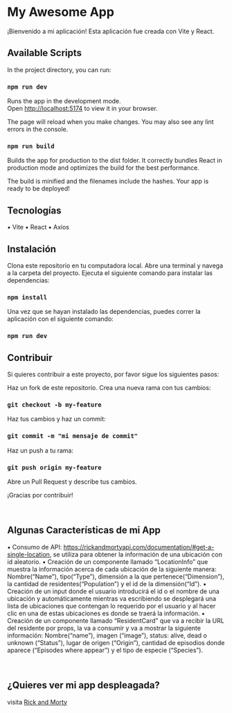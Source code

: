 # My Awesome App

¡Bienvenido a mi aplicación! Esta aplicación fue creada con Vite y React.

## Available Scripts

In the project directory, you can run:

### `npm run dev`

Runs the app in the development mode.\
Open [http://localhost:5174](http://localhost:5174) to view it in your browser.

The page will reload when you make changes.
You may also see any lint errors in the console.

### `npm run build`

Builds the app for production to the dist folder.
It correctly bundles React in production mode and optimizes the build for the best performance.

The build is minified and the filenames include the hashes.
Your app is ready to be deployed!


## Tecnologías
▪	Vite
▪	React
▪	Axios

## Instalación
Clona este repositorio en tu computadora local.
Abre una terminal y navega a la carpeta del proyecto.
Ejecuta el siguiente comando para instalar las dependencias:

### `npm install`

Una vez que se hayan instalado las dependencias, puedes correr la aplicación con el siguiente comando:

### `npm run dev`


## Contribuir
Si quieres contribuir a este proyecto, por favor sigue los siguientes pasos:

Haz un fork de este repositorio.
Crea una nueva rama con tus cambios:

### `git checkout -b my-feature`

Haz tus cambios y haz un commit:

### `git commit -m "mi mensaje de commit"`

Haz un push a tu rama:

### `git push origin my-feature`

Abre un Pull Request y describe tus cambios.

¡Gracias por contribuir!

<br>

## Algunas Características de mi App 

▪	Consumo de API: https://rickandmortyapi.com/documentation/#get-a-single-location, se utiliza para obtener la información de una ubicación con id aleatorio.
▪	Creación de un componente llamado “LocationInfo” que muestra la información acerca de cada ubicación de la siguiente manera: Nombre(“Name”), tipo(“Type”), dimensión a la que pertenece(“Dimension”), la cantidad de residentes(“Population”) y el id de la dimensión(“Id”).
▪	Creación de un input donde el usuario introducirá el id o el nombre de una ubicación y automáticamente mientras va escribiendo se desplegará una lista de ubicaciones que contengan lo requerido por el usuario y al hacer clic en una de estas ubicaciones es donde se traerá la información.
▪	Creación de un componente llamado “ResidentCard” que va a recibir la URL del residente por props, la va a consumir y va a mostrar la siguiente información: Nombre(“name”), imagen (“image”), status: alive, dead o unknown (“Status”), lugar de origen (“Origin”), cantidad de episodios donde aparece (“Episodes where appear”) y el tipo de especie (“Species”).

<br>

## ¿Quieres ver mi app despleagada?
visita [Rick and Morty](https://rick-and-morty-t.netlify.app/)




